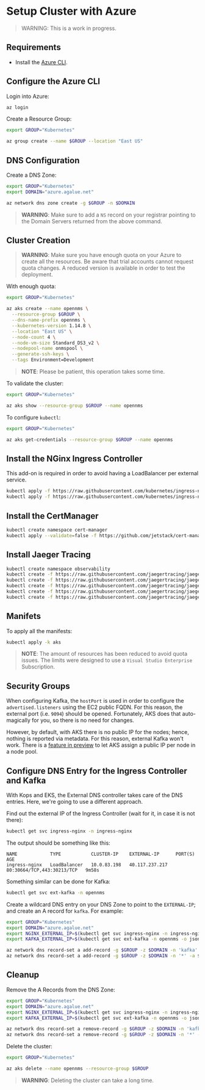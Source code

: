 # Setup Cluster with Azure

> WARNING: This is a work in progress.

## Requirements

* Install the [Azure CLI](https://docs.microsoft.com/en-us/cli/azure/install-azure-cli?view=azure-cli-latest).

## Configure the Azure CLI

Login into Azure:

```bash
az login
```

Create a Resource Group:

```bash
export GROUP="Kubernetes"

az group create --name $GROUP --location "East US"
```

## DNS Configuration

Create a DNS Zone:

```bash
export GROUP="Kubernetes"
export DOMAIN="azure.agalue.net"

az network dns zone create -g $GROUP -n $DOMAIN
```

> **WARNING**: Make sure to add a `NS` record on your registrar pointing to the Domain Servers returned from the above command.

## Cluster Creation

> **WARNING**: Make sure you have enough quota on your Azure to create all the resources. Be aware that trial accounts cannot request quota changes. A reduced version is available in order to test the deployment.

With enough quota:

```bash
export GROUP="Kubernetes"

az aks create --name opennms \
  --resource-group $GROUP \
  --dns-name-prefix opennms \
  --kubernetes-version 1.14.8 \
  --location "East US" \
  --node-count 4 \
  --node-vm-size Standard_DS3_v2 \
  --nodepool-name onmspool \
  --generate-ssh-keys \
  --tags Environment=Development
```

> **NOTE**: Please be patient, this operation takes some time.

To validate the cluster:

```bash
export GROUP="Kubernetes"

az aks show --resource-group $GROUP --name opennms
```

To configure `kubectl`:

```bash
export GROUP="Kubernetes"

az aks get-credentials --resource-group $GROUP --name opennms
```

## Install the NGinx Ingress Controller

This add-on is required in order to avoid having a LoadBalancer per external service.

```bash
kubectl apply -f https://raw.githubusercontent.com/kubernetes/ingress-nginx/master/deploy/static/mandatory.yaml
kubectl apply -f https://raw.githubusercontent.com/kubernetes/ingress-nginx/master/deploy/static/provider/cloud-generic.yaml
```

## Install the CertManager

```bash
kubectl create namespace cert-manager
kubectl apply --validate=false -f https://github.com/jetstack/cert-manager/releases/download/v0.12.0/cert-manager.yaml
```

## Install Jaeger Tracing

```bash
kubectl create namespace observability
kubectl create -f https://raw.githubusercontent.com/jaegertracing/jaeger-operator/master/deploy/crds/jaegertracing.io_jaegers_crd.yaml
kubectl create -f https://raw.githubusercontent.com/jaegertracing/jaeger-operator/master/deploy/service_account.yaml
kubectl create -f https://raw.githubusercontent.com/jaegertracing/jaeger-operator/master/deploy/role.yaml
kubectl create -f https://raw.githubusercontent.com/jaegertracing/jaeger-operator/master/deploy/role_binding.yaml
kubectl create -f https://raw.githubusercontent.com/jaegertracing/jaeger-operator/master/deploy/operator.yaml
```

## Manifets

To apply all the manifests:

```bash
kubectl apply -k aks
```

> **NOTE**: The amount of resources has been reduced to avoid quota issues. The limits were designed to use a `Visual Studio Enterprise` Subscription. 

## Security Groups

When configuring Kafka, the `hostPort` is used in order to configure the `advertised.listeners` using the EC2 public FQDN. For this reason, the external port (i.e. `9094`) should be opened. Fortunately, AKS does that auto-magically for you, so there is no need for changes.

However, by default, with AKS there is no public IP for the nodes; hence, nothing is reported via metadata. For this reason, external Kafka won't work. There is a [feature in preview](https://docs.microsoft.com/en-us/azure/aks/use-multiple-node-pools#assign-a-public-ip-per-node-in-a-node-pool) to let AKS assign a public IP per node in a node pool.

## Configure DNS Entry for the Ingress Controller and Kafka

With Kops and EKS, the External DNS controller takes care of the DNS entries. Here, we're going to use a different approach.

Find out the external IP of the Ingress Controller (wait for it, in case it is not there):

```bash
kubectl get svc ingress-nginx -n ingress-nginx
```

The output should be something like this:

```text
NAME            TYPE           CLUSTER-IP    EXTERNAL-IP      PORT(S)                      AGE
ingress-nginx   LoadBalancer   10.0.83.198   40.117.237.217   80:30664/TCP,443:30213/TCP   9m58s
```

Something similar can be done for Kafka:

```bash
kubectl get svc ext-kafka -n opennms
```

Create a wildcard DNS entry on your DNS Zone to point to the `EXTERNAL-IP`; and create an A record for `kafka`. For example:

```bash
export GROUP="Kubernetes"
export DOMAIN="azure.agalue.net"
export NGINX_EXTERNAL_IP=$(kubectl get svc ingress-nginx -n ingress-nginx -o json | jq -r '.status.loadBalancer.ingress[0].ip')
export KAFKA_EXTERNAL_IP=$(kubectl get svc ext-kafka -n opennms -o json | jq -r '.status.loadBalancer.ingress[0].ip')

az network dns record-set a add-record -g $GROUP -z $DOMAIN -n 'kafka' -a $KAFKA_EXTERNAL_IP
az network dns record-set a add-record -g $GROUP -z $DOMAIN -n '*' -a $NGINX_EXTERNAL_IP
```

## Cleanup

Remove the A Records from the DNS Zone:

```bash
export GROUP="Kubernetes"
export DOMAIN="azure.agalue.net"
export NGINX_EXTERNAL_IP=$(kubectl get svc ingress-nginx -n ingress-nginx -o json | jq -r '.status.loadBalancer.ingress[0].ip')
export KAFKA_EXTERNAL_IP=$(kubectl get svc ext-kafka -n opennms -o json | jq -r '.status.loadBalancer.ingress[0].ip')

az network dns record-set a remove-record -g $GROUP -z $DOMAIN -n 'kafka' -a $KAFKA_EXTERNAL_IP
az network dns record-set a remove-record -g $GROUP -z $DOMAIN -n '*' -a $NGINX_EXTERNAL_IP
```

Delete the cluster:

```bash
export GROUP="Kubernetes"

az aks delete --name opennms --resource-group $GROUP
```

> **WARNING**: Deleting the cluster can take a long time.
